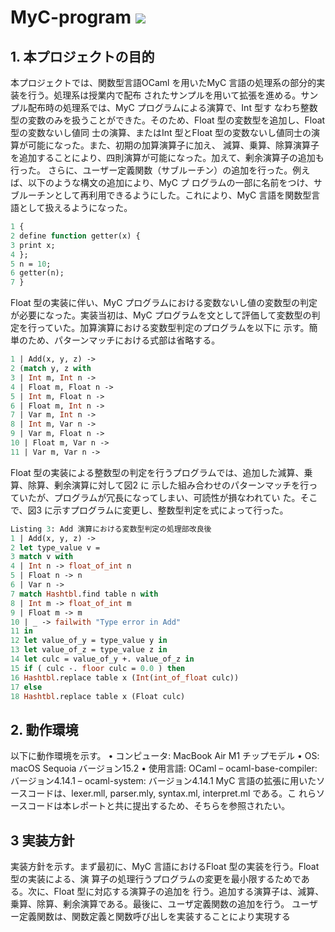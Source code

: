 # MyC-program <img src="https://img.shields.io/badge/-Ocaml-FFFFFF.svg?logo=ocaml&style=flat-square">
## 1. 本プロジェクトの目的
本プロジェクトでは、関数型言語OCaml を用いたMyC 言語の処理系の部分的実装を行う。処理系は授業内で配布
されたサンプルを用いて拡張を進める。サンプル配布時の処理系では、MyC プログラムによる演算で、Int 型す
なわち整数型の変数のみを扱うことができた。そのため、Float 型の変数型を追加し、Float 型の変数ないし値同
士の演算、またはInt 型とFloat 型の変数ないし値同士の演算が可能になった。また、初期の加算演算子に加え、
減算、乗算、除算演算子を追加することにより、四則演算が可能になった。加えて、剰余演算子の追加も行った。
さらに、ユーザー定義関数（サブルーチン）の追加を行った。例えば、以下のような構文の追加により、MyC プ
ログラムの一部に名前をつけ、サブルーチンとして再利用できるようにした。これにより、MyC 言語を関数型言
語として扱えるようになった。
``` ocaml
1 {
2 define function getter(x) {
3 print x;
4 };
5 n = 10;
6 getter(n);
7 }
```
Float 型の実装に伴い、MyC プログラムにおける変数ないし値の変数型の判定が必要になった。実装当初は、MyC
プログラムを文として評価して変数型の判定を行っていた。加算演算における変数型判定のプログラムを以下に
示す。簡単のため、パターンマッチにおける式部は省略する。
``` ocaml
1 | Add(x, y, z) ->
2 (match y, z with
3 | Int m, Int n ->
4 | Float m, Float n ->
5 | Int m, Float n ->
6 | Float m, Int n ->
7 | Var m, Int n ->
8 | Int m, Var n ->
9 | Var m, Float n ->
10 | Float m, Var n ->
11 | Var m, Var n ->
```
Float 型の実装による整数型の判定を行うプログラムでは、追加した減算、乗算、除算、剰余演算に対して図2 に
示した組み合わせのパターンマッチを行っていたが、プログラムが冗長になってしまい、可読性が損なわれてい
た。そこで、図3 に示すプログラムに変更し、整数型判定を式によって行った。
``` ocaml
Listing 3: Add 演算における変数型判定の処理部改良後
1 | Add(x, y, z) ->
2 let type_value v =
3 match v with
4 | Int n -> float_of_int n
5 | Float n -> n
6 | Var n ->
7 match Hashtbl.find table n with
8 | Int m -> float_of_int m
9 | Float m -> m
10 | _ -> failwith "Type error in Add"
11 in
12 let value_of_y = type_value y in
13 let value_of_z = type_value z in
14 let culc = value_of_y +. value_of_z in
15 if ( culc -. floor culc = 0.0 ) then
16 Hashtbl.replace table x (Int(int_of_float culc))
17 else
18 Hashtbl.replace table x (Float culc)
```

## 2. 動作環境
以下に動作環境を示す。
• コンピュータ: MacBook Air M1 チップモデル
• OS: macOS Sequoia バージョン15.2
• 使用言語: OCaml
– ocaml-base-compiler: バージョン4.14.1
– ocaml-system: バージョン4.14.1
MyC 言語の拡張に用いたソースコードは、lexer.mll, parser.mly, syntax.ml, interpret.ml である。こ
れらソースコードは本レポートと共に提出するため、そちらを参照されたい。

## 3 実装方針
実装方針を示す。まず最初に、MyC 言語におけるFloat 型の実装を行う。Float 型の実装による、演
算子の処理行うプログラムの変更を最小限するためである。次に、Float 型に対応する演算子の追加を
行う。追加する演算子は、減算、乗算、除算、剰余演算である。最後に、ユーザ定義関数の追加を行う。
ユーザー定義関数は、関数定義と関数呼び出しを実装することにより実現する
